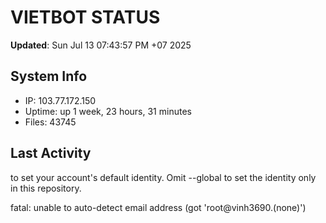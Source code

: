 # VIETBOT STATUS
**Updated**: Sun Jul 13 07:43:57 PM +07 2025

## System Info
- IP: 103.77.172.150
- Uptime: up 1 week, 23 hours, 31 minutes
- Files: 43745

## Last Activity

to set your account's default identity.
Omit --global to set the identity only in this repository.

fatal: unable to auto-detect email address (got 'root@vinh3690.(none)')
